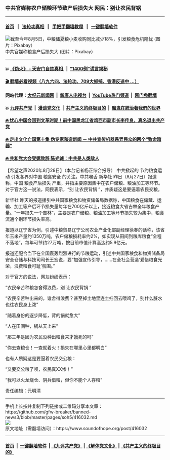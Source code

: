 ### 中共官媒称农户储粮环节致产后损失大 网民：别让农民背锅
------------------------

#### [首页](https://github.com/gfw-breaker/banned-news3/blob/master/README.md) &nbsp;&nbsp;|&nbsp;&nbsp; [法轮功真相](https://github.com/begood0513/basic/blob/master/README.md)  &nbsp;&nbsp;|&nbsp;&nbsp; [手把手翻墙教程](https://github.com/gfw-breaker/guides/wiki)  &nbsp;&nbsp;|&nbsp;&nbsp; [一键翻墙软件](https://github.com/gfw-breaker/nogfw/blob/master/README.md)  



<div><img alt="截至今年8月5日，中粮储夏粮小麦收购同比减少18%，引发粮食危机隐忧 (图片：Pixabay）" src="https://img.soundofhope.org/2020-04/2-1587147912931.jpg"/>
<br/><figcaption class="caption">
 中共官媒称粮食产后损失大 (图片：Pixabay）
</figcaption></div><hr/>

#### 💥 [《伪火》 - 天安门自焚真相 ](http://141.164.51.119:10000/videos/blog/weihuo.html)&nbsp; |&nbsp; [“1400例”谎言揭秘  ](http://141.164.51.119:10000/videos/blog/jiexi1400.html)

#### [ 🎬  翻墙必看视频（八九六四、法轮功、709大抓捕、香港反送中 ...）](https://github.com/gfw-breaker/links/blob/master/banned.md)

#### 网站代理：[大纪元新闻网](http://167.172.10.89:10080/gb/) &nbsp;|&nbsp; [新唐人电视台](http://167.172.10.89:8808/gb/)  &nbsp;|&nbsp; [YouTube热门频道](http://158.247.203.241/youtube.html) &nbsp;|&nbsp; [网门免翻墙](http://158.247.203.241:11000/show.aspx?name=ogHome)

#### 💥 [九评共产党](http://141.164.51.119:10000/videos/res/jiuping/)&nbsp; |&nbsp; [漫谈党文化](http://141.164.51.119:10000/videos/res/mtdwh/)&nbsp; |&nbsp; [共产主义的终极目的](http://141.164.51.119:10000/videos/res/zjmd/)&nbsp; |&nbsp; [魔鬼在統治著我們的世界](http://141.164.51.119:10000/videos/res/TheSpecter/)  

#### [ 🔥  忧心中国会回到文革时期！前中国黑龙江省鸡西市副市长李传良，真名退出共产党](http://141.164.51.119:10000/videos/news/quit01.html)

#### [ 🔥  走出文化亡国第十集 伪专家和造新闻 － 中共宣传机器愚弄民众的两个“致命暗器”](http://141.164.51.119:10000/videos/news/../res/zcwhwg/index.html)

#### [ 🔥  共和党大会受邀致辞 陈光诚：中共是人类敌人](http://141.164.51.119:10000/videos/news/cgc.html)

<div><div class="Content__Wrapper sc-1bvya0-0 grZQxZ">
 <p class="meta-top">
  <span class="meta">
   【希望之声2020年8月28日】（本台记者杨正综合报导）
  </span>
  中共掀起的
  <ok href="/term/362350">
   节约粮食运动
  </ok>
  引发各界对中国
  <ok href="/term/106225">
   粮食安全
  </ok>
  的关注。中共喉舌
  <ok href="/term/3868">
   新华社
  </ok>
  昨日（8月27日）报道称，中国
  <ok href="/term/362356">
   粮食产后损失
  </ok>
  严重，并指主要原因集中在农户储粮、粮油加工等环节。对于官方这一说法，网民表示，“别
  <ok href="/term/362353">
   让农民背锅
  </ok>
  ”，并质疑这是要逼着农民交粮。
 </p>
 <p>
  <ok href="/term/3868">
   新华社
  </ok>
  昨天的报道援引中共国家粮食和物资储备局数据称，中国粮食在储藏、运输、加工等产后环节损失量每年在700亿斤以上，接近粮食大省吉林全年粮食产量。“一年损失一个吉林”，主要是农户储粮、粮油加工等环节损失较为集中，粮食流通个别环节损失率高。
 </p>
 <div class="AD_Embed__Wrap-sc-1xslmin-0 igMuqX module desktop">
  <div>
  </div>
 </div>
 <p>
  报道以辽宁省为例，引述中粮贸易辽宁公司农业产业化部副经理徐春的话称，该省年玉米产量约1350万吨，农户储粮损耗率约2%，如实现从田间到粮库粮食“全程不落地”，每年可节约27万吨，按目前市值计算高达约5.9亿元。
 </p>
 <p>
  报道还配合当下在全国轰轰烈烈进行的节粮运动，引述中共国家粮食和物资储备局安全仓储与科技司司长王宏说，要“加强宣传引导，……在全社会营造‘爱惜粮食光荣，浪费粮食可耻’氛围。”
 </p>
 <p>
  对于官方的说法，网友纷纷表示：
 </p>
 <p>
  “农民辛苦种粮怎舍得浪费，别
  <ok href="/term/362353">
   让农民背锅
  </ok>
  ”
 </p>
 <p>
  “农民辛苦种出来的，谁舍得浪费？甚至掉土地里连土扫回去喂鸡了，别什么脏水也往农民身上泼”
 </p>
 <p>
  “随着身份的逐步降低，背的锅就愈大”
 </p>
 <p>
  “人在田间种，锅从天上来”
 </p>
 <p>
  “那三年是因为农民没种出粮食来才饿死的吗”
 </p>
 <p>
  “你去查粮仓！一查就着火！损失在哪里心里都明白”
 </p>
 <p>
  也有人质疑这是要逼着农民交公粮：
 </p>
 <p>
  “又要交公粮了呗，农民真XX惨！”
 </p>
 <p>
  “我可以火龙烧仓、阴兵借粮，但你不能个人存粮”
 </p>
 <p class="meta-btm">
  责任编辑：元明清
 </p>
</div>
</div>
<hr/>
手机上长按并复制下列链接或二维码分享本文章：<br/>
https://github.com/gfw-breaker/banned-news3/blob/master/pages/soh5/416032.md <br/>
<a href='https://github.com/gfw-breaker/banned-news3/blob/master/pages/soh5/416032.md'><img src='https://github.com/gfw-breaker/banned-news3/blob/master/pages/soh5/416032.md.png'/></a> <br/>
原文地址（需翻墙访问）：https://www.soundofhope.org/post/416032


------------------------
#### [首页](https://github.com/gfw-breaker/banned-news3/blob/master/README.md) &nbsp;|&nbsp; [一键翻墙软件](https://github.com/gfw-breaker/nogfw/blob/master/README.md) &nbsp;| [《九评共产党》](https://github.com/gfw-breaker/9ping.md/blob/master/README.md#九评之一评共产党是什么) | [《解体党文化》](https://github.com/gfw-breaker/jtdwh.md/blob/master/README.md) | [《共产主义的终极目的》](https://github.com/gfw-breaker/gczydzjmd.md/blob/master/README.md)


<img src='http://gfw-breaker.win/banned-news3/pages/soh5/416032.md' width='0px' height='0px'/>